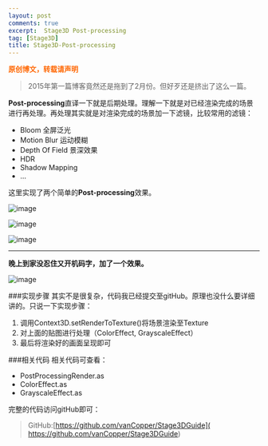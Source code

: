 ```yaml
---
layout: post
comments: true
excerpt:  Stage3D Post-processing
tag: [Stage3D]
title: Stage3D-Post-processing
---
```

<span style="color: #ff6600;"><strong>原创博文，转载请声明</strong></span>

> 2015年第一篇博客竟然还是拖到了2月份。但好歹还是挤出了这么一篇。

**Post-processing**直译一下就是后期处理。理解一下就是对已经渲染完成的场景进行再处理。再处理其实就是对渲染完成的场景加一下滤镜，比较常用的滤镜：

* Bloom 全屏泛光
* Motion Blur 运动模糊
* Depth Of Field 景深效果
* HDR
* Shadow Mapping 
* ...

这里实现了两个简单的**Post-processing**效果。

![image](../../images/postNormal.png)

![image](../../images/postColor.png)

![image](../../images/postGrayscal.png)

----
**晚上到家没忍住又开机码字，加了一个效果。**

![image](../../images/waveEffect.gif)

###实现步骤
其实不是很复杂，代码我已经提交至gitHub。原理也没什么要详细讲的。只说一下实现步骤：

1. 调用Context3D.setRenderToTexture()将场景渲染至Texture
2. 对上面的贴图进行处理（ColorEffect, GrayscaleEffect）
3. 最后将渲染好的画面呈现即可

###相关代码
相关代码可查看：

* PostProcessingRender.as
* ColorEffect.as
* GrayscaleEffect.as 

完整的代码访问gitHub即可：

> GitHub:[https://github.com/vanCopper/Stage3DGuide]( https://github.com/vanCopper/Stage3DGuide)